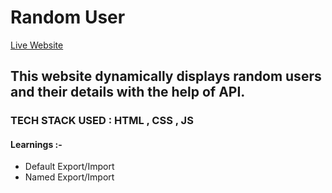# Random User

[Live Website](https://randomuserprojectt.netlify.app/)

## This website dynamically displays random users and their details with the help of API. 

### TECH STACK USED : HTML , CSS , JS 

#### Learnings :- 
- Default Export/Import
- Named Export/Import 